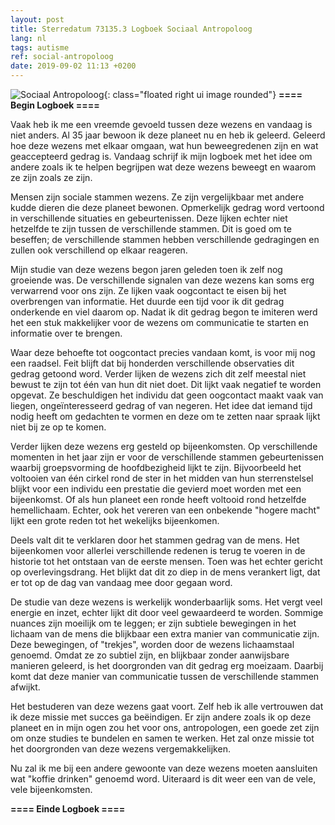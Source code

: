 ```yaml
---
layout: post
title: Sterredatum 73135.3 Logboek Sociaal Antropoloog
lang: nl
tags: autisme
ref: social-antropoloog
date: 2019-09-02 11:13 +0200
---
```

![Sociaal Antropoloog]({{site.baseurl}}/assets/img/alien-studing-earth.jpg){: class="floated right ui image rounded"}
**==== Begin Logboek ====**

Vaak heb ik me een vreemde gevoeld tussen deze wezens en vandaag is niet anders. Al 35 jaar bewoon ik deze planeet nu en heb ik geleerd. Geleerd hoe deze wezens met elkaar omgaan, wat hun beweegredenen zijn en wat geaccepteerd gedrag is. Vandaag schrijf ik mijn logboek met het idee om andere zoals ik te helpen begrijpen wat deze wezens beweegt en waarom ze zijn zoals ze zijn.

Mensen zijn sociale stammen wezens. Ze zijn vergelijkbaar met andere kudde dieren die deze planeet bewonen. Opmerkelijk gedrag word vertoond in verschillende situaties en gebeurtenissen. Deze lijken echter niet hetzelfde te zijn tussen de verschillende stammen. Dit is goed om te beseffen; de verschillende stammen hebben verschillende gedragingen en zullen ook verschillend op elkaar reageren.

Mijn studie van deze wezens begon jaren geleden toen ik zelf nog groeiende was. De verschillende signalen van deze wezens kan soms erg verwarrend voor ons zijn. Ze lijken vaak oogcontact te eisen bij het overbrengen van informatie. Het duurde een tijd voor ik dit gedrag onderkende en viel daarom op. Nadat ik dit gedrag begon te imiteren werd het een stuk makkelijker voor de wezens om communicatie te starten en informatie over te brengen.

Waar deze behoefte tot oogcontact precies vandaan komt, is voor mij nog een raadsel. Feit blijft dat bij honderden verschillende observaties dit gedrag getoond word. Verder lijken de wezens zich dit zelf meestal niet bewust te zijn tot één van hun dit niet doet. Dit lijkt vaak negatief te worden opgevat. Ze beschuldigen het individu dat geen oogcontact maakt vaak van liegen, ongeïnteresseerd gedrag of van negeren. Het idee dat iemand tijd nodig heeft om gedachten te vormen en deze om te zetten naar spraak lijkt niet bij ze op te komen.

Verder lijken deze wezens erg gesteld op bijeenkomsten. Op verschillende momenten in het jaar zijn er voor de verschillende stammen gebeurtenissen waarbij groepsvorming de hoofdbezigheid lijkt te zijn. Bijvoorbeeld het voltooien van één cirkel rond de ster in het midden van hun sterrenstelsel blijkt voor een individu een prestatie die gevierd moet worden met een bijeenkomst. Of als hun planeet een ronde heeft voltooid rond hetzelfde hemellichaam. Echter, ook het vereren van een onbekende "hogere macht" lijkt een grote reden tot het wekelijks bijeenkomen.

Deels valt dit te verklaren door het stammen gedrag van de mens. Het bijeenkomen voor allerlei verschillende redenen is terug te voeren in de historie tot het ontstaan van de eerste mensen. Toen was het echter gericht op overlevingsdrang. Het blijkt dat dit zo diep in de mens verankert ligt, dat er tot op de dag van vandaag mee door gegaan word.

De studie van deze wezens is werkelijk wonderbaarlijk soms. Het vergt veel energie en inzet, echter lijkt dit door veel gewaardeerd te worden. Sommige nuances zijn moeilijk om te leggen; er zijn subtiele bewegingen in het lichaam van de mens die blijkbaar een extra manier van communicatie zijn. Deze bewegingen, of "trekjes", worden door de wezens lichaamstaal genoemd. Omdat ze zo subtiel zijn, en blijkbaar zonder aanwijsbare manieren geleerd, is het doorgronden van dit gedrag erg moeizaam. Daarbij komt dat deze manier van communicatie tussen de verschillende stammen afwijkt.

Het bestuderen van deze wezens gaat voort. Zelf heb ik alle vertrouwen dat ik deze missie met succes ga beëindigen. Er zijn andere zoals ik op deze planeet en in mijn ogen zou het voor ons, antropologen, een goede zet zijn om onze studies te bundelen en samen te werken. Het zal onze missie tot het doorgronden van deze wezens vergemakkelijken.

Nu zal ik me bij een andere gewoonte van deze wezens moeten aansluiten wat "koffie drinken" genoemd word. Uiteraard is dit weer een van de vele, vele bijeenkomsten.

**==== Einde Logboek ====**